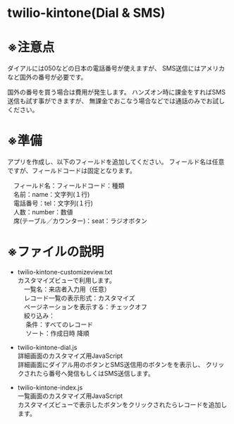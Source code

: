 twilio-kintone(Dial & SMS)
==============
※注意点
==============

ダイアルには050などの日本の電話番号が使えますが、
SMS送信にはアメリカなど国外の番号が必要です。

国外の番号を買う場合は費用が発生します。
ハンズオン時に課金をすればSMS送信も試す事ができますが、
無課金でおこなう場合などでは通話のみでお試しください。

※準備
==============

アプリを作成し、以下のフィールドを追加してください。
フィールド名は任意ですが、フィールドコードは固定となります。

　フィールド名：フィールドコード：種類  
　名前：name：文字列(１行)  
　電話番号：tel：文字列(１行)  
　人数：number：数値  
　席(テーブル／カウンター)：seat：ラジオボタン  

※ファイルの説明
==============
* twilio-kintone-customizeview.txt  
カスタマイズビューで利用します。  
　一覧名：来店者入力用（任意）  
　レコード一覧の表示形式：カスタマイズ  
　ページネーションを表示する：チェックオフ  
　絞り込み：  
　  条件：すべてのレコード  
　  ソート：作成日時 降順  

* twilio-kintone-dial.js  
詳細画面のカスタマイズ用JavaScript  
詳細画面にダイアル用のボタンとSMS送信用のボタンをを表示し、
クリックされたら番号へ発信もしくはSMS送信します。  

* twilio-kintone-index.js  
一覧画面のカスタマイズ用JavaScript  
カスタマイズビューで表示したボタンをクリックされたらレコードを追加します。
